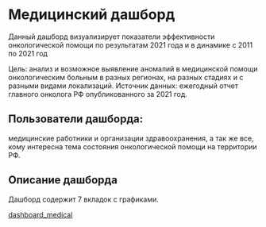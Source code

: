 # Медицинский дашборд
Данный дашборд визуализирует показатели эффективности онкологической помощи по результатам 2021 года и в динамике с 2011 по 2021 год

Цель: анализ и возможное выявление аномалий в медицинской помощи онкологическим больным в разных регионах, на разных стадиях и с разными видами локализаций.
Источник данных: ежегодный отчет главного онколога РФ опубликованного за 2021 год.
## Пользователи дашборда: 
медицинские работники и организации здравоохранения, а так же все, кому интересна тема состояния онкологической помощи на территории РФ.
## Описание дашборда
Дашборд содержит 7 вкладок с графиками.

[dashboard_medical](https://datalens.yandex/ugbpqwmuvmd2j)
